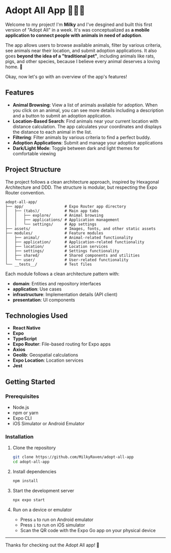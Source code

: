 # Adopt All App 🐶🐱🐷

Welcome to my project! I'm **Milky** and I've desgined and built this first version of "Adopt All" in a week. It's was conceptualized as **a mobile application to connect people with animals in need of adoption**. 

The app allows users to browse available animals, filter by various criteria, see animals near their location, and submit adoption applications. It also goes **beyond the idea of a "traditional pet"**, including animals like rats, pigs, and other species, because I believe every animal deserves a loving home. 💖

<!-- This is a basic README to explain what the app does and how to configure and execute it. For more technical insights, you can check out the <a href="" style="color: rgb(218, 138, 214);">blog post</a> I wrote about this project. There you can find my thought process, struggles, solutions and what I would improve in the future. -->

Okay, now let's go with an overview of the app's features!

## Features

- **Animal Browsing**: View a list of animals available for adoption. When you click on an animal, you can see more details including a description and a button to submit an adoption application.
- **Location-Based Search**: Find animals near your current location with distance calculation. The app calculates your coordinates and displays the distance to each animal in the list.
- **Filtering**: Filter animals by various criteria to find a perfect buddy.
- **Adoption Applications**: Submit and manage your adoption applications
- **Dark/Light Mode**: Toggle between dark and light themes for comfortable viewing

## Project Structure

The project follows a clean architecture approach, inspired by Hexagonal Architecture and DDD. The structure is modular, but respecting the Expo Router convention.

```
adopt-all-app/
├── app/                  # Expo Router app directory
│   ├── (tabs)/           # Main app tabs
│   │   ├── explore/      # Animal browsing
│   │   ├── applications/ # Application management
│   │   └── settings/     # App settings
├── assets/               # Images, fonts, and other static assets
├── modules/              # Feature modules
│   ├── animal/           # Animal-related functionality
│   ├── application/      # Application-related functionality
│   ├── location/         # Location services
│   ├── settings/         # Settings functionality
│   ├── shared/           # Shared components and utilities
│   └── user/             # User-related functionality
└── __tests__/            # Test files
```

Each module follows a clean architecture pattern with:
- **domain**: Entities and repository interfaces
- **application**: Use cases
- **infrastructure**: Implementation details (API client)
- **presentation**: UI components

## Technologies Used

- **React Native**
- **Expo**
- **TypeScript**
- **Expo Router**: File-based routing for Expo apps
- **Axios**
- **Geolib**: Geospatial calculations
- **Expo Location**: Location services
- **Jest**

## Getting Started

### Prerequisites

- Node.js
- npm or yarn
- Expo CLI
- iOS Simulator or Android Emulator

### Installation

1. Clone the repository
   ```bash
   git clone https://github.com/MilkyRaven/adopt-all-app
   cd adopt-all-app
   ```

2. Install dependencies
   ```bash
   npm install
   ```

3. Start the development server
   ```bash
   npx expo start
   ```

4. Run on a device or emulator
   - Press `a` to run on Android emulator
   - Press `i` to run on iOS simulator
   - Scan the QR code with the Expo Go app on your physical device

---
Thanks for checking out the Adopt All app! 🐷 

<!-- As I mentioned earlier, for more technical insights, you can check out the [blog post](https://blog.milkykiwi.dev/building-an-adopt-all-app-with-react-native) I wrote about this project. There you can find my thought process, struggles, solutions and what I would improve in the future. If you have any questions or feedback, you can send me an email at milkykiwidev@gmail.com. -->
